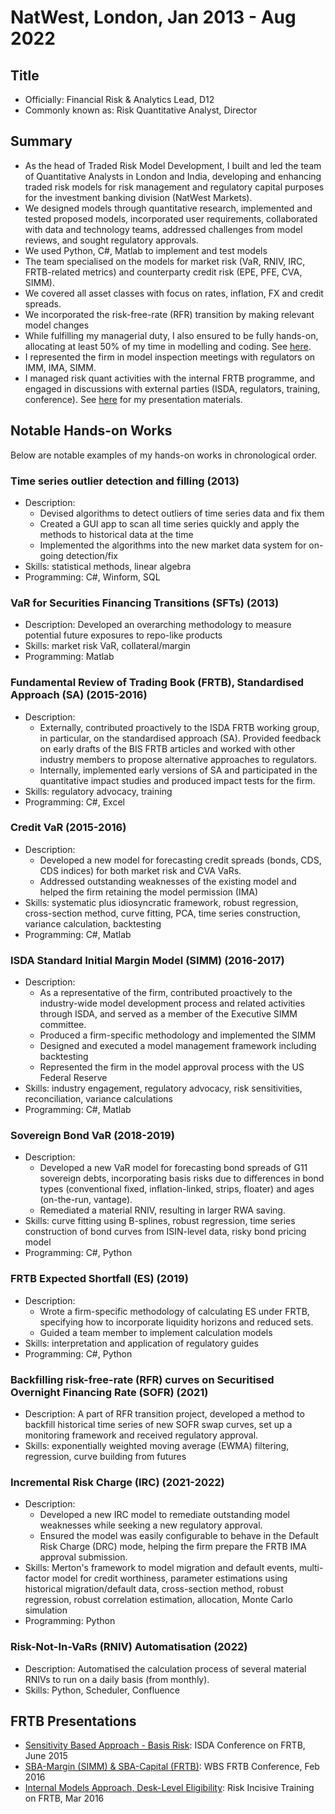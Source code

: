 # NatWest, London, Jan 2013 - Aug 2022

## Title

* Officially: Financial Risk & Analytics Lead, D12
* Commonly known as: Risk Quantitative Analyst, Director

## Summary

* As the head of Traded Risk Model Development, I built and led the team of Quantitative Analysts in London and India, developing and enhancing traded risk models for risk management and regulatory capital purposes for the investment banking division (NatWest Markets).
* We designed models through quantitative research, implemented and tested proposed models, incorporated user requirements, collaborated with data and technology teams, addressed challenges from model reviews, and sought regulatory approvals. 
* We used Python, C#, Matlab to implement and test models 
* The team specialised on the models for market risk (VaR, RNIV, IRC, FRTB-related metrics) and counterparty credit risk (EPE, PFE, CVA, SIMM).
* We covered all asset classes with focus on rates, inflation, FX and credit spreads. 
* We incorporated the risk-free-rate (RFR) transition by making relevant model changes
* While fulfilling my managerial duty, I also ensured to be fully hands-on, allocating at least 50% of my time in modelling and coding. See [here](#notable-hands-on-works). 
* I represented the firm in model inspection meetings with regulators on IMM, IMA, SIMM. 
* I managed risk quant activities with the internal FRTB programme, and engaged in discussions with external parties (ISDA, regulators, training, conference). See [here](#frtb-presentations) for my presentation materials.


## Notable Hands-on Works

Below are notable examples of my hands-on works in chronological order.  

### Time series outlier detection and filling (2013)
* Description: 
  * Devised algorithms to detect outliers of time series data and fix them
  * Created a GUI app to scan all time series quickly and apply the methods to historical data at the time
  * Implemented the algorithms into the new market data system for on-going detection/fix
* Skills: statistical methods, linear algebra
* Programming: C#, Winform, SQL

### VaR for Securities Financing Transitions (SFTs) (2013)
* Description: Developed an overarching methodology to measure potential future exposures to repo-like products
* Skills: market risk VaR, collateral/margin
* Programming: Matlab

### Fundamental Review of Trading Book (FRTB), Standardised Approach (SA) (2015-2016)
* Description: 
  * Externally, contributed proactively to the ISDA FRTB working group, in particular, on the standardised approach (SA). Provided feedback on early drafts of the BIS FRTB articles and worked with other industry members to propose alternative approaches to regulators.
  * Internally, implemented early versions of SA and participated in the quantitative impact studies and produced impact tests for the firm.
* Skills: regulatory advocacy, training
* Programming: C#, Excel

### Credit VaR (2015-2016)
* Description: 
  * Developed a new model for forecasting credit spreads (bonds, CDS, CDS indices) for both market risk and CVA VaRs.
  * Addressed outstanding weaknesses of the existing model and helped the firm retaining the model permission (IMA)
 * Skills: systematic plus idiosyncratic framework, robust regression, cross-section method, curve fitting, PCA, time series construction, variance calculation, backtesting
* Programming: C#, Matlab
 
### ISDA Standard Initial Margin Model (SIMM) (2016-2017)
* Description: 
  * As a representative of the firm, contributed proactively to the industry-wide model development process and related activities through ISDA, and served as a member of the Executive SIMM committee. 
  * Produced a firm-specific methodology and implemented the SIMM
  * Designed and executed a model management framework including backtesting
  * Represented the firm in the model approval process with the US Federal Reserve
* Skills: industry engagement, regulatory advocacy, risk sensitivities, reconciliation, variance calculations
* Programming: C#, Matlab

### Sovereign Bond VaR (2018-2019)
* Description: 
  * Developed a new VaR model for forecasting bond spreads of G11 sovereign debts, incorporating basis risks due to differences in bond types (conventional fixed, inflation-linked, strips, floater) and ages (on-the-run, vantage). 
  * Remediated a material RNIV, resulting in larger RWA saving. 
* Skills: curve fitting using B-splines, robust regression, time series construction of bond curves from ISIN-level data, risky bond pricing model
* Programming: C#, Python

### FRTB Expected Shortfall (ES) (2019)
* Description: 
  * Wrote a firm-specific methodology of calculating ES under FRTB, specifying how to incorporate liquidity horizons and reduced sets.
  * Guided a team member to implement calculation models
* Skills: interpretation and application of regulatory guides
* Programming: C#, Python

### Backfilling risk-free-rate (RFR) curves on Securitised Overnight Financing Rate (SOFR) (2021)
* Description: A part of RFR transition project, developed a method to backfill historical time series of new SOFR swap curves, set up a monitoring framework and received regulatory approval. 
* Skills: exponentially weighted moving average (EWMA) filtering, regression, curve building from futures

### Incremental Risk Charge (IRC) (2021-2022)
* Description: 
  * Developed a new IRC model to remediate outstanding model weaknesses while seeking a new regulatory approval. 
  * Ensured the model was easily configurable to behave in the Default Risk Charge (DRC) mode, helping the firm prepare the FRTB IMA approval submission. 
* Skills: Merton's framework to model migration and default events, multi-factor model for credit worthiness, parameter estimations using historical migration/default data, cross-section method, robust regression, robust correlation estimation, allocation, Monte Carlo simulation
* Programming: Python

### Risk-Not-In-VaRs (RNIV) Automatisation (2022)
* Description: Automatised the calculation process of several material RNIVs to run on a daily basis (from monthly).
* Skills: Python, Scheduler, Confluence


## FRTB Presentations

* [Sensitivity Based Approach - Basis Risk](frtb/FRTB_basis.pdf): ISDA Conference on FRTB, June 2015
* [SBA-Margin (SIMM) & SBA-Capital (FRTB)](frtb/FRTB_SIMM.pdf): WBS FRTB Conference, Feb 2016
* [Internal Models Approach, Desk-Level Eligibility](frtb/FRTB_IMA.pdf): Risk Incisive Training on FRTB, Mar 2016

